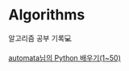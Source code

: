 # Algorithms
알고리즘 공부 기록💻


[automata님의 Python 배우기(1~50)](https://www.acmicpc.net/workbook/view/459)
